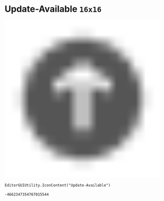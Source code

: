 # Update-Available `16x16`
<img src="/img/Update-Available.png" width=512 height=512>

``` CSharp
EditorGUIUtility.IconContent("Update-Available")
```
```
-4662347354767015544
```
